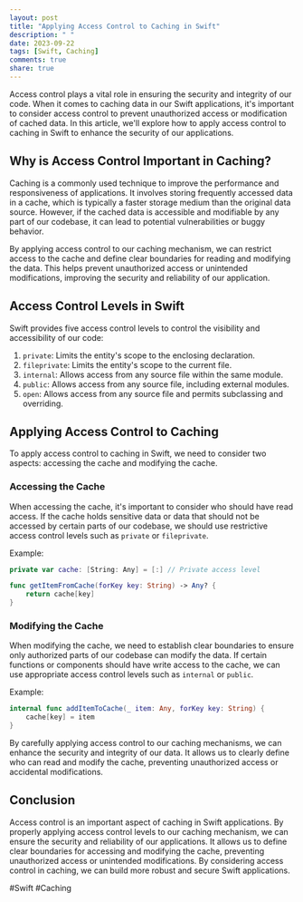 ```yaml
---
layout: post
title: "Applying Access Control to Caching in Swift"
description: " "
date: 2023-09-22
tags: [Swift, Caching]
comments: true
share: true
---
```


Access control plays a vital role in ensuring the security and integrity of our code. When it comes to caching data in our Swift applications, it's important to consider access control to prevent unauthorized access or modification of cached data. In this article, we'll explore how to apply access control to caching in Swift to enhance the security of our applications.

## Why is Access Control Important in Caching?

Caching is a commonly used technique to improve the performance and responsiveness of applications. It involves storing frequently accessed data in a cache, which is typically a faster storage medium than the original data source. However, if the cached data is accessible and modifiable by any part of our codebase, it can lead to potential vulnerabilities or buggy behavior.

By applying access control to our caching mechanism, we can restrict access to the cache and define clear boundaries for reading and modifying the data. This helps prevent unauthorized access or unintended modifications, improving the security and reliability of our application.

## Access Control Levels in Swift

Swift provides five access control levels to control the visibility and accessibility of our code:

1. `private`: Limits the entity's scope to the enclosing declaration.
2. `fileprivate`: Limits the entity's scope to the current file.
3. `internal`: Allows access from any source file within the same module.
4. `public`: Allows access from any source file, including external modules.
5. `open`: Allows access from any source file and permits subclassing and overriding.

## Applying Access Control to Caching

To apply access control to caching in Swift, we need to consider two aspects: accessing the cache and modifying the cache.

### Accessing the Cache

When accessing the cache, it's important to consider who should have read access. If the cache holds sensitive data or data that should not be accessed by certain parts of our codebase, we should use restrictive access control levels such as `private` or `fileprivate`.

Example:

```swift
private var cache: [String: Any] = [:] // Private access level

func getItemFromCache(forKey key: String) -> Any? {
    return cache[key]
}
```

### Modifying the Cache

When modifying the cache, we need to establish clear boundaries to ensure only authorized parts of our codebase can modify the data. If certain functions or components should have write access to the cache, we can use appropriate access control levels such as `internal` or `public`.

Example:

```swift
internal func addItemToCache(_ item: Any, forKey key: String) {
    cache[key] = item
}
```

By carefully applying access control to our caching mechanisms, we can enhance the security and integrity of our data. It allows us to clearly define who can read and modify the cache, preventing unauthorized access or accidental modifications.

## Conclusion

Access control is an important aspect of caching in Swift applications. By properly applying access control levels to our caching mechanism, we can ensure the security and reliability of our applications. It allows us to define clear boundaries for accessing and modifying the cache, preventing unauthorized access or unintended modifications. By considering access control in caching, we can build more robust and secure Swift applications.

#Swift #Caching
